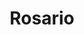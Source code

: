 ---
layout: sedes
title: Rosario
donarurl: https://donaronline.org/oajnu/agentes-de-cambio-rosario
nameurl: rosario
email: info.rosario@oajnu.org
socialmedia: 
- facebook: oajnurosario
- instagram: oajnurosario
- twitter: oajnurosario
---